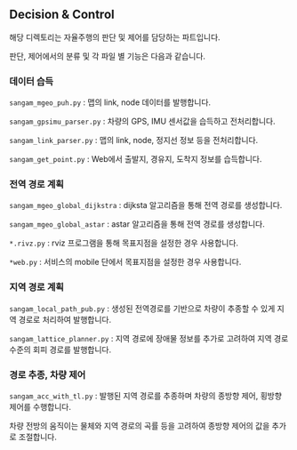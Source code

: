 ## Decision & Control

해당 디렉토리는 자율주행의 판단 및 제어를 담당하는 파트입니다.

판단, 제어에서의 분류 및 각 파일 별 기능은 다음과 같습니다.


### 데이터 습득

`sangam_mgeo_puh.py` : 맵의 link, node 데이터를 발행합니다.

`sangam_gpsimu_parser.py` : 차량의 GPS, IMU 센서값을 습득하고 전처리합니다.

`sangam_link_parser.py` : 맵의 link, node, 정지선 정보 등을 전처리합니다.

`sangam_get_point.py` : Web에서 출발지, 경유지, 도착지 정보를 습득합니다.

### 전역 경로 계획

`sangam_mgeo_global_dijkstra` : dijksta 알고리즘을 통해 전역 경로를 생성합니다.

`sangam_mgeo_global_astar` : astar 알고리즘을 통해 전역 경로를 생성합니다.

`*.rivz.py` : rviz 프로그램을 통해 목표지점을 설정한 경우 사용합니다.

`*web.py` : 서비스의 mobile 단에서 목표지점을 설정한 경우 사용합니다.

### 지역 경로 계획

`sangam_local_path_pub.py` : 생성된 전역경로를 기반으로 차량이 추종할 수 있게 지역 경로로 처리하여 발행합니다.

`sangam_lattice_planner.py` : 지역 경로에 장애물 정보를 추가로 고려하여 지역 경로 수준의 회피 경로를 발행합니다.

### 경로 추종, 차량 제어

`sangam_acc_with_tl.py` : 발행된 지역 경로를 추종하며 차량의 종방향 제어, 횡방향 제어를 수행합니다.

차량 전방의 움직이는 물체와 지역 경로의 곡률 등을 고려하여 종방향 제어의 값을 추가로 조절합니다.